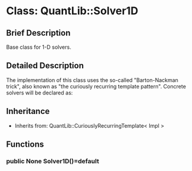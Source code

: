 # Class: QuantLib::Solver1D

## Brief Description
Base class for 1-D solvers. 

## Detailed Description
The implementation of this class uses the so-called "Barton-Nackman trick", also known as "the curiously recurring
template pattern". Concrete solvers will be declared as: 

## Inheritance
- Inherits from: QuantLib::CuriouslyRecurringTemplate< Impl >

## Functions
### public None Solver1D()=default



